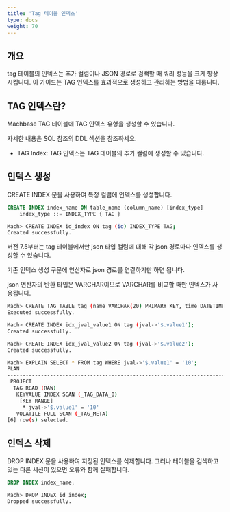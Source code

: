 ```yaml
---
title: 'Tag 테이블 인덱스'
type: docs
weight: 70
---
```


## 개요

tag 테이블의 인덱스는 추가 컬럼이나 JSON 경로로 검색할 때 쿼리 성능을 크게 향상시킵니다. 이 가이드는 TAG 인덱스를 효과적으로 생성하고 관리하는 방법을 다룹니다.

## TAG 인덱스란?

Machbase TAG 테이블에 TAG 인덱스 유형을 생성할 수 있습니다.

자세한 내용은 SQL 참조의 DDL 섹션을 참조하세요.

* TAG Index: TAG 인덱스는 TAG 테이블의 추가 컬럼에 생성할 수 있습니다.


## 인덱스 생성

CREATE INDEX 문을 사용하여 특정 컬럼에 인덱스를 생성합니다.

```sql
CREATE INDEX index_name ON table_name (column_name) [index_type]
    index_type ::= INDEX_TYPE { TAG }
```

```bash
Mach> CREATE INDEX id_index ON tag (id) INDEX_TYPE TAG;
Created successfully.
```

버전 7.5부터는 tag 테이블에서만 json 타입 컬럼에 대해 각 json 경로마다 인덱스를 생성할 수 있습니다.

기존 인덱스 생성 구문에 연산자로 json 경로를 연결하기만 하면 됩니다.

json 연산자의 반환 타입은 VARCHAR이므로 VARCHAR를 비교할 때만 인덱스가 사용됩니다.

```bash
Mach> CREATE TAG TABLE tag (name VARCHAR(20) PRIMARY KEY, time DATETIME BASETIME, jval JSON);
Executed successfully.

Mach> CREATE INDEX idx_jval_value1 ON tag (jval->'$.value1');
Created successfully.

Mach> CREATE INDEX idx_jval_value2 ON tag (jval->'$.value2');
Created successfully.

Mach> EXPLAIN SELECT * FROM tag WHERE jval->'$.value1' = '10';
PLAN
------------------------------------------------------------------------------------
 PROJECT
  TAG READ (RAW)
   KEYVALUE INDEX SCAN (_TAG_DATA_0)
    [KEY RANGE]
     * jval->'$.value1' = '10'
   VOLATILE FULL SCAN (_TAG_META)
[6] row(s) selected.
```

## 인덱스 삭제

DROP INDEX 문을 사용하여 지정된 인덱스를 삭제합니다. 그러나 테이블을 검색하고 있는 다른 세션이 있으면 오류와 함께 실패합니다.

```sql
DROP INDEX index_name;
```

```bash
Mach> DROP INDEX id_index;
Dropped successfully.
```
